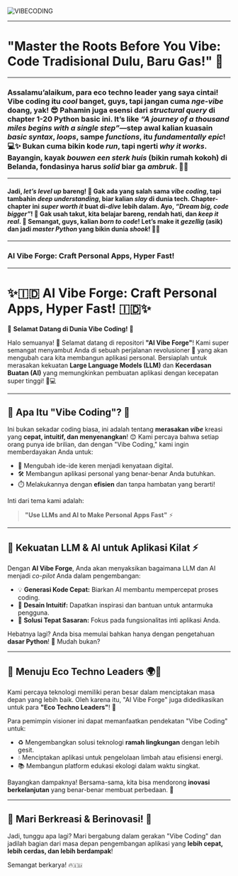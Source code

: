 ![VIBECODING](https://github.com/arry-hutomo/ETL--AICONCEPT/blob/main/STAGES%201-2/vibe%20coding%20with%20python.png)


---
# "Master the Roots Before You Vibe: Code Tradisional Dulu, Baru Gas!" 🌟
---
### Assalamu’alaikum, para eco techno leader yang saya cintai! Vibe coding itu *cool* banget, guys, tapi jangan cuma *nge-vibe* doang, yak! 😎 Pahamin juga esensi dari *structural query* di chapter 1-20 Python basic ini. It’s like *“A journey of a thousand miles begins with a single step”*—step awal kalian kuasain *basic syntax*, *loops*, sampe *functions*, itu *fundamentally epic*! 💻✨ Bukan cuma bikin kode *run*, tapi ngerti *why it works*. Bayangin, kayak *bouwen een sterk huis* (bikin rumah kokoh) di Belanda, fondasinya harus *solid* biar ga *ambruk*. 🏡💪
---
#### Jadi, *let’s level up* bareng! 🚀 Gak ada yang salah sama *vibe coding*, tapi tambahin *deep understanding*, biar kalian *slay* di dunia tech. Chapter-chapter ini *super worth it* buat di-*dive* lebih dalam. Ayo, *“Dream big, code bigger”*! 🌟 Gak usah takut, kita belajar bareng, rendah hati, dan *keep it real*. 🙌 Semangat, guys, kalian *born to code*! Let’s make it *gezellig* (asik) dan jadi *master Python* yang bikin dunia *shook*! 🐍🔥



---
### AI Vibe Forge: Craft Personal Apps, Hyper Fast!
---

# ✨🇮🇩 AI Vibe Forge: Craft Personal Apps, Hyper Fast! 🇮🇩✨

🎉 **Selamat Datang di Dunia Vibe Coding!** 🎉

Halo semuanya! 👋 Selamat datang di repositori **"AI Vibe Forge"**! Kami super semangat menyambut Anda di sebuah perjalanan revolusioner 🚀 yang akan mengubah cara kita membangun aplikasi personal. Bersiaplah untuk merasakan kekuatan **Large Language Models (LLM)** dan **Kecerdasan Buatan (AI)** yang memungkinkan pembuatan aplikasi dengan kecepatan super tinggi! 💨💻

---

## 🌟 Apa Itu "Vibe Coding"? 🌟

Ini bukan sekadar coding biasa, ini adalah tentang **merasakan *vibe*** kreasi yang **cepat, intuitif, dan menyenangkan**! 😊 Kami percaya bahwa setiap orang punya ide brilian, dan dengan "Vibe Coding," kami ingin memberdayakan Anda untuk:

* 🧠 Mengubah ide-ide keren menjadi kenyataan digital.
* 🛠️ Membangun aplikasi personal yang benar-benar Anda butuhkan.
* ⏱️ Melakukannya dengan **efisien** dan tanpa hambatan yang berarti!

Inti dari tema kami adalah:
> **"Use LLMs and AI to Make Personal Apps Fast"** ⚡

---

## 🤖 Kekuatan LLM & AI untuk Aplikasi Kilat ⚡

Dengan **AI Vibe Forge**, Anda akan menyaksikan bagaimana LLM dan AI menjadi *co-pilot* Anda dalam pengembangan:

* 💡 **Generasi Kode Cepat:** Biarkan AI membantu mempercepat proses coding.
* 🎨 **Desain Intuitif:** Dapatkan inspirasi dan bantuan untuk antarmuka pengguna.
* 🎯 **Solusi Tepat Sasaran:** Fokus pada fungsionalitas inti aplikasi Anda.

Hebatnya lagi? Anda bisa memulai bahkan hanya dengan pengetahuan **dasar Python**! 🐍 Mudah bukan?

---

## 🌱 Menuju Eco Techno Leaders 🌍🤝

Kami percaya teknologi memiliki peran besar dalam menciptakan masa depan yang lebih baik. Oleh karena itu, "AI Vibe Forge" juga didedikasikan untuk para **"Eco Techno Leaders"**! 🌳

Para pemimpin visioner ini dapat memanfaatkan pendekatan "Vibe Coding" untuk:

* ♻️ Mengembangkan solusi teknologi **ramah lingkungan** dengan lebih gesit.
* 💧 Menciptakan aplikasi untuk pengelolaan limbah atau efisiensi energi.
* 📚 Membangun platform edukasi ekologi dalam waktu singkat.

Bayangkan dampaknya! Bersama-sama, kita bisa mendorong **inovasi berkelanjutan** yang benar-benar membuat perbedaan. 💪

---

## 🚀 Mari Berkreasi & Berinovasi! 🚀

Jadi, tunggu apa lagi? Mari bergabung dalam gerakan "Vibe Coding" dan jadilah bagian dari masa depan pengembangan aplikasi yang **lebih cepat, lebih cerdas, dan lebih berdampak**!

Semangat berkarya! 🔥🇮🇩
